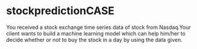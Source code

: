 # stockpredictionCASE
You received a stock exchange time series data of stock from Nasdaq.Your client wants to build a machine learning model which can help him/her to decide whether or not to buy the stock in a day by using the data given.
